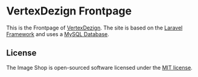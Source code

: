 # VertexDezign Frontpage

This is the Frontpage of [VertexDezign](https://vertexdezign.net). The site is based on the [Laravel Framework](https://laravel.com/) and uses a [MySQL Database](https://www.mysql.de/).

## License

The Image Shop is open-sourced software licensed under the [MIT license](http://opensource.org/licenses/MIT).
